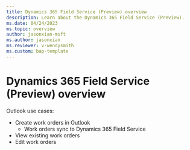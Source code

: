 ```yaml
---
title: Dynamics 365 Field Service (Preview) overview
description: Learn about the Dynamics 365 Field Service (Preview).
ms.date: 04/24/2023
ms.topic: overview
author: jasonxian-msft
ms.author: jasonxian
ms.reviewer: v-wendysmith
ms.custom: bap-template
---
```


# Dynamics 365 Field Service (Preview) overview

Outlook use cases:
- Create work orders in Outlook
    - Work orders sync to Dynamics 365 Field Service
- View existing work orders
- Edit work orders
